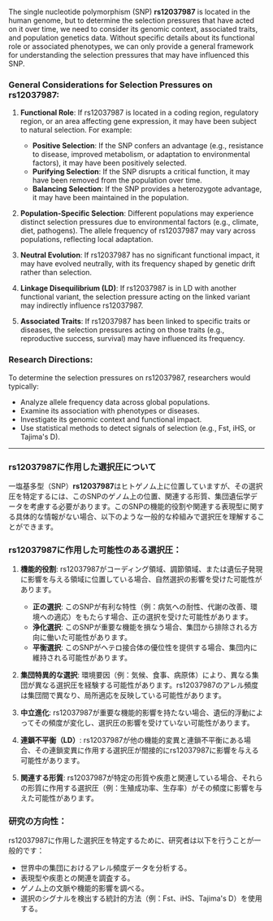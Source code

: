 The single nucleotide polymorphism (SNP) **rs12037987** is located in the human genome, but to determine the selection pressures that have acted on it over time, we need to consider its genomic context, associated traits, and population genetics data. Without specific details about its functional role or associated phenotypes, we can only provide a general framework for understanding the selection pressures that may have influenced this SNP.

### General Considerations for Selection Pressures on rs12037987:
1. **Functional Role**: If rs12037987 is located in a coding region, regulatory region, or an area affecting gene expression, it may have been subject to natural selection. For example:
   - **Positive Selection**: If the SNP confers an advantage (e.g., resistance to disease, improved metabolism, or adaptation to environmental factors), it may have been positively selected.
   - **Purifying Selection**: If the SNP disrupts a critical function, it may have been removed from the population over time.
   - **Balancing Selection**: If the SNP provides a heterozygote advantage, it may have been maintained in the population.

2. **Population-Specific Selection**: Different populations may experience distinct selection pressures due to environmental factors (e.g., climate, diet, pathogens). The allele frequency of rs12037987 may vary across populations, reflecting local adaptation.

3. **Neutral Evolution**: If rs12037987 has no significant functional impact, it may have evolved neutrally, with its frequency shaped by genetic drift rather than selection.

4. **Linkage Disequilibrium (LD)**: If rs12037987 is in LD with another functional variant, the selection pressure acting on the linked variant may indirectly influence rs12037987.

5. **Associated Traits**: If rs12037987 has been linked to specific traits or diseases, the selection pressures acting on those traits (e.g., reproductive success, survival) may have influenced its frequency.

### Research Directions:
To determine the selection pressures on rs12037987, researchers would typically:
- Analyze allele frequency data across global populations.
- Examine its association with phenotypes or diseases.
- Investigate its genomic context and functional impact.
- Use statistical methods to detect signals of selection (e.g., Fst, iHS, or Tajima's D).

---

### rs12037987に作用した選択圧について
一塩基多型（SNP）**rs12037987**はヒトゲノム上に位置していますが、その選択圧を特定するには、このSNPのゲノム上の位置、関連する形質、集団遺伝学データを考慮する必要があります。このSNPの機能的役割や関連する表現型に関する具体的な情報がない場合、以下のような一般的な枠組みで選択圧を理解することができます。

### rs12037987に作用した可能性のある選択圧：
1. **機能的役割**: rs12037987がコーディング領域、調節領域、または遺伝子発現に影響を与える領域に位置している場合、自然選択の影響を受けた可能性があります。
   - **正の選択**: このSNPが有利な特性（例：病気への耐性、代謝の改善、環境への適応）をもたらす場合、正の選択を受けた可能性があります。
   - **浄化選択**: このSNPが重要な機能を損なう場合、集団から排除される方向に働いた可能性があります。
   - **平衡選択**: このSNPがヘテロ接合体の優位性を提供する場合、集団内に維持される可能性があります。

2. **集団特異的な選択**: 環境要因（例：気候、食事、病原体）により、異なる集団が異なる選択圧を経験する可能性があります。rs12037987のアレル頻度は集団間で異なり、局所適応を反映している可能性があります。

3. **中立進化**: rs12037987が重要な機能的影響を持たない場合、遺伝的浮動によってその頻度が変化し、選択圧の影響を受けていない可能性があります。

4. **連鎖不平衡（LD）**: rs12037987が他の機能的変異と連鎖不平衡にある場合、その連鎖変異に作用する選択圧が間接的にrs12037987に影響を与える可能性があります。

5. **関連する形質**: rs12037987が特定の形質や疾患と関連している場合、それらの形質に作用する選択圧（例：生殖成功率、生存率）がその頻度に影響を与えた可能性があります。

### 研究の方向性：
rs12037987に作用した選択圧を特定するために、研究者は以下を行うことが一般的です：
- 世界中の集団におけるアレル頻度データを分析する。
- 表現型や疾患との関連を調査する。
- ゲノム上の文脈や機能的影響を調べる。
- 選択のシグナルを検出する統計的方法（例：Fst、iHS、Tajima's D）を使用する。

